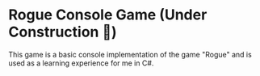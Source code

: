 ﻿# Rogue Console Game (Under Construction 🚧)
This game is a basic console implementation of the game "Rogue" and is used as a learning experience for me in C#.
